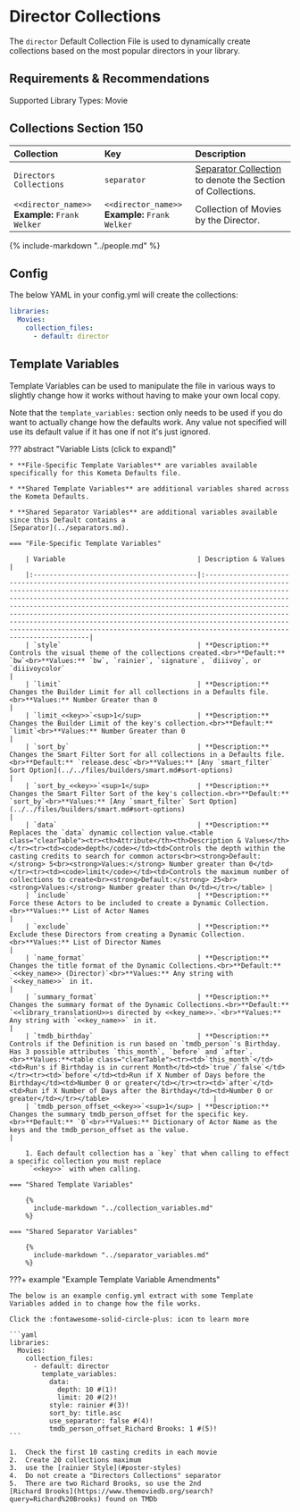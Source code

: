 # Director Collections

The `director` Default Collection File is used to dynamically create collections based on the most popular directors in 
your library.

## Requirements & Recommendations

Supported Library Types: Movie

## Collections Section 150

| Collection                                         | Key                                                | Description                                                                    |
|:---------------------------------------------------|:---------------------------------------------------|:-------------------------------------------------------------------------------|
| `Directors Collections`                            | `separator`                                        | [Separator Collection](../separators.md) to denote the Section of Collections. |
| `<<director_name>>`<br>**Example:** `Frank Welker` | `<<director_name>>`<br>**Example:** `Frank Welker` | Collection of Movies by the Director.                                          |

{%
  include-markdown "../people.md"
%}

## Config

The below YAML in your config.yml will create the collections:

```yaml
libraries:
  Movies:
    collection_files:
      - default: director
```

## Template Variables

Template Variables can be used to manipulate the file in various ways to slightly change how it works without having to 
make your own local copy.

Note that the `template_variables:` section only needs to be used if you do want to actually change how the defaults 
work. Any value not specified will use its default value if it has one if not it's just ignored.

??? abstract "Variable Lists (click to expand)"

    * **File-Specific Template Variables** are variables available specifically for this Kometa Defaults file.

    * **Shared Template Variables** are additional variables shared across the Kometa Defaults.

    * **Shared Separator Variables** are additional variables available since this Default contains a 
    [Separator](../separators.md).

    === "File-Specific Template Variables"

        | Variable                                 | Description & Values                                                                                                                                                                                                                                                                                                                                                                                                                                                                                                                               |
        |:-----------------------------------------|:---------------------------------------------------------------------------------------------------------------------------------------------------------------------------------------------------------------------------------------------------------------------------------------------------------------------------------------------------------------------------------------------------------------------------------------------------------------------------------------------------------------------------------------------------|
        | `style`                                  | **Description:** Controls the visual theme of the collections created.<br>**Default:** `bw`<br>**Values:** `bw`, `rainier`, `signature`, `diiivoy`, or `diiivoycolor`                                                                                                                                                                                                                                                                                                                                                                              |
        | `limit`                                  | **Description:** Changes the Builder Limit for all collections in a Defaults file.<br>**Values:** Number Greater than 0                                                                                                                                                                                                                                                                                                                                                                                                                            |
        | `limit_<<key>>`<sup>1</sup>              | **Description:** Changes the Builder Limit of the key's collection.<br>**Default:** `limit`<br>**Values:** Number Greater than 0                                                                                                                                                                                                                                                                                                                                                                                                         |
        | `sort_by`                                | **Description:** Changes the Smart Filter Sort for all collections in a Defaults file.<br>**Default:** `release.desc`<br>**Values:** [Any `smart_filter` Sort Option](../../files/builders/smart.md#sort-options)                                                                                                                                                                                                                                                                                                                                  |
        | `sort_by_<<key>>`<sup>1</sup>            | **Description:** Changes the Smart Filter Sort of the key's collection.<br>**Default:** `sort_by`<br>**Values:** [Any `smart_filter` Sort Option](../../files/builders/smart.md#sort-options)                                                                                                                                                                                                                                                                                                                                            |
        | `data`                                   | **Description:** Replaces the `data` dynamic collection value.<table class="clearTable"><tr><th>Attribute</th><th>Description & Values</th></tr><tr><td><code>depth</code></td><td>Controls the depth within the casting credits to search for common actors<br><strong>Default:</strong> 5<br><strong>Values:</strong> Number greater than 0</td></tr><tr><td><code>limit</code></td><td>Controls the maximum number of collections to create<br><strong>Default:</strong> 25<br><strong>Values:</strong> Number greater than 0</td></tr></table> |
        | `include`                                | **Description:** Force these Actors to be included to create a Dynamic Collection.<br>**Values:** List of Actor Names                                                                                                                                                                                                                                                                                                                                                                                                                              |
        | `exclude`                                | **Description:** Exclude these Directors from creating a Dynamic Collection.<br>**Values:** List of Director Names                                                                                                                                                                                                                                                                                                                                                                                                                                 |
        | `name_format`                            | **Description:** Changes the title format of the Dynamic Collections.<br>**Default:** `<<key_name>> (Director)`<br>**Values:** Any string with `<<key_name>>` in it.                                                                                                                                                                                                                                                                                                                                                                               |
        | `summary_format`                         | **Description:** Changes the summary format of the Dynamic Collections.<br>**Default:** `<<library_translationU>>s directed by <<key_name>>.`<br>**Values:** Any string with `<<key_name>>` in it.                                                                                                                                                                                                                                                                                                                                                 |
        | `tmdb_birthday`                          | **Description:** Controls if the Definition is run based on `tmdb_person`'s Birthday. Has 3 possible attributes `this_month`, `before` and `after`.<br>**Values:**<table class="clearTable"><tr><td>`this_month`</td><td>Run's if Birthday is in current Month</td><td>`true`/`false`</td></tr><tr><td>`before`</td><td>Run if X Number of Days before the Birthday</td><td>Number 0 or greater</td></tr><tr><td>`after`</td><td>Run if X Number of Days after the Birthday</td><td>Number 0 or greater</td></tr></table>                          |
        | `tmdb_person_offset_<<key>>`<sup>1</sup> | **Description:** Changes the summary tmdb_person_offset for the specific key.<br>**Default:** `0`<br>**Values:** Dictionary of Actor Name as the keys and the tmdb_person_offset as the value.                                                                                                                                                                                                                                                                                                                                                     |

        1. Each default collection has a `key` that when calling to effect a specific collection you must replace 
         `<<key>>` with when calling.

    === "Shared Template Variables"

        {%
          include-markdown "../collection_variables.md"
        %}

    === "Shared Separator Variables"

        {%
          include-markdown "../separator_variables.md"
        %}
    
???+ example "Example Template Variable Amendments"

    The below is an example config.yml extract with some Template Variables added in to change how the file works.
 
    Click the :fontawesome-solid-circle-plus: icon to learn more
    
    ```yaml
    libraries:
      Movies:
        collection_files:
          - default: director
            template_variables:
              data:
                depth: 10 #(1)!
                limit: 20 #(2)!
              style: rainier #(3)!
              sort_by: title.asc
              use_separator: false #(4)!
              tmdb_person_offset_Richard Brooks: 1 #(5)!
    ```

    1.  Check the first 10 casting credits in each movie
    2.  Create 20 collections maximum
    3.  use the [rainier Style](#poster-styles)
    4.  Do not create a "Directors Collections" separator
    5.  There are two Richard Brooks, so use the 2nd 
    [Richard Brooks](https://www.themoviedb.org/search?query=Richard%20Brooks) found on TMDb
